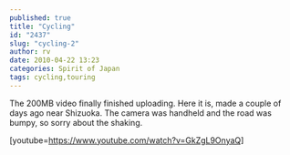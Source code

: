 ```yaml
---
published: true
title: "Cycling"
id: "2437"
slug: "cycling-2"
author: rv
date: 2010-04-22 13:23
categories: Spirit of Japan
tags: cycling,touring
---
```

The 200MB video finally finished uploading. Here it is, made a couple of days ago near Shizuoka. The camera was handheld and the road was bumpy, so sorry about the shaking.

[youtube=https://www.youtube.com/watch?v=GkZgL9OnyaQ]